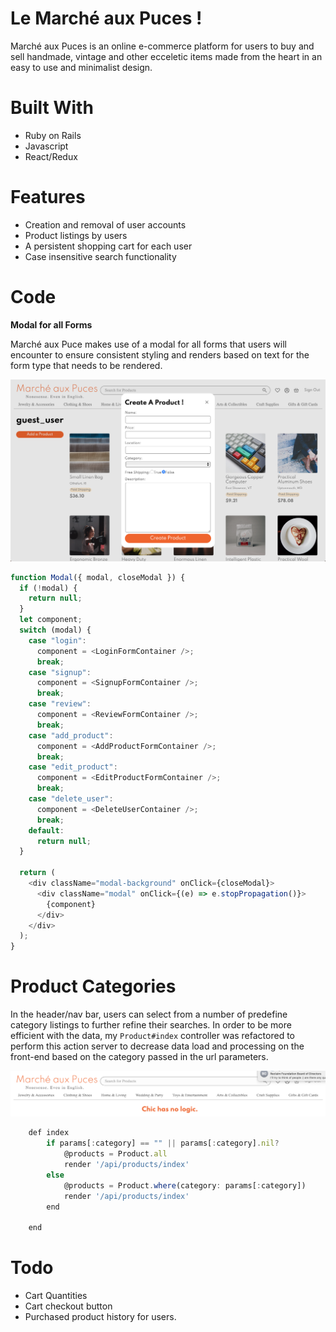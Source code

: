 # Le Marché aux Puces !

Marché aux Puces is an online e-commerce platform for users to buy and sell handmade, vintage and other ecceletic items made from the heart in an easy to use and minimalist design.

# Built With
* Ruby on Rails
* Javascript
* React/Redux

# Features
* Creation and removal of user accounts
* Product listings by users
* A persistent shopping cart for each user
* Case insensitive search functionality



# Code

**Modal for all Forms**

Marché aux Puce makes use of a modal for all forms that users will encounter to ensure consistent styling and renders based on text for the form type that needs to be rendered.

![Modal](./public/Modal1.png?raw=true)

```javascript
function Modal({ modal, closeModal }) {
  if (!modal) {
    return null;
  }
  let component;
  switch (modal) {
    case "login":
      component = <LoginFormContainer />;
      break;
    case "signup":
      component = <SignupFormContainer />;
      break;
    case "review":
      component = <ReviewFormContainer />;
      break;
    case "add_product":
      component = <AddProductFormContainer />;
      break;
    case "edit_product":
      component = <EditProductFormContainer />;
      break;
    case "delete_user":
      component = <DeleteUserContainer />;
      break;
    default:
      return null;
  }

  return (
    <div className="modal-background" onClick={closeModal}>
      <div className="modal" onClick={(e) => e.stopPropagation()}>
        {component}
      </div>
    </div>
  );
} 
```

# Product Categories

In the header/nav bar, users can select from a number of predefine category listings to further refine their searches. In order to be more efficient with the data, my `Product#index` controller was refactored to perform this action server to decrease data load and processing on the front-end based on the category passed in the url parameters.

![Categories](./public/categories.png?raw=true)

```javascript
    def index
        if params[:category] == "" || params[:category].nil?
            @products = Product.all
            render '/api/products/index'
        else
            @products = Product.where(category: params[:category])
            render '/api/products/index'
        end
        
    end

```

# Todo
* Cart Quantities
* Cart checkout button
* Purchased product history for users.
